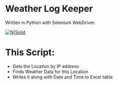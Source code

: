 # Weather Log Keeper

Written in Python with Selenium WebDriver. 

[![N|Solid](https://miro.medium.com/max/700/0*x2NfM9TrlD0gP7BD.png)](https://medium.com/@alexsl/writing-a-log-keeper-in-python-with-selenium-webdriver-528a3bce5640)

# This Script:

- Gets the Location by IP address
- Finds Weather Data for this Location 
- Writes it along with Date and Time to Excel table
